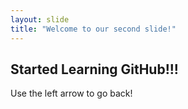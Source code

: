 ```yaml
---
layout: slide
title: "Welcome to our second slide!"
---
```

## Started Learning GitHub!!! 
Use the left arrow to go back!
